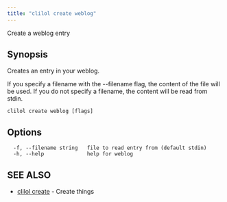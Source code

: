 ```yaml
---
title: "clilol create weblog"
---
```


Create a weblog entry

## Synopsis

Creates an entry in your weblog.

If you specify a filename with the --filename flag, the content of the file
will be used. If you do not specify a filename, the content will be read
from stdin.

```
clilol create weblog [flags]
```

## Options

```
  -f, --filename string   file to read entry from (default stdin)
  -h, --help              help for weblog
```

## SEE ALSO

* [clilol create](clilol_create.md)	 - Create things
